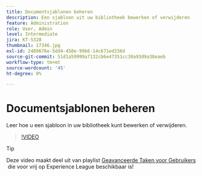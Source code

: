 ```yaml
---
title: Documentsjablonen beheren
description: Een sjabloon uit uw bibliotheek bewerken of verwijderen
feature: Administration
role: User, Admin
level: Intermediate
jira: KT-5328
thumbnail: 17346.jpg
exl-id: 2489676e-5dd4-458e-99b6-14c671ed336d
source-git-commit: 51d1a59999a7132cb6e47351cc39a93d9a38eaeb
workflow-type: tm+mt
source-wordcount: '45'
ht-degree: 0%

---
```


# Documentsjablonen beheren

Leer hoe u een sjabloon in uw bibliotheek kunt bewerken of verwijderen.

>[!VIDEO](https://video.tv.adobe.com/v/3426026?quality=12&learn=on&hidetitle=true&captions=dut)

>[!TIP]
>
>Deze video maakt deel uit van playlist [&#x200B; Geavanceerde Taken voor Gebruikers &#x200B;](https://experienceleague.adobe.com/nl/playlists/acrobat-sign-perform-advanced-tasks-business-users) die voor vrij op Experience League beschikbaar is!